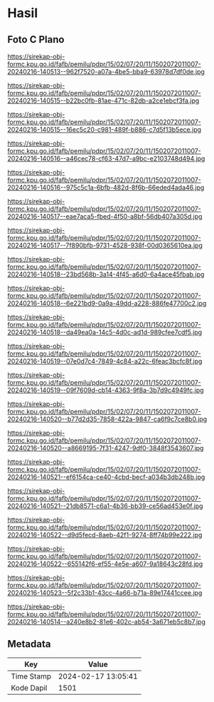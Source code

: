 # Hasil

## Foto C Plano

https://sirekap-obj-formc.kpu.go.id/fafb/pemilu/pdpr/15/02/07/20/11/1502072011007-20240216-140513--962f7520-a07a-4be5-bba9-63978d7df0de.jpg

https://sirekap-obj-formc.kpu.go.id/fafb/pemilu/pdpr/15/02/07/20/11/1502072011007-20240216-140515--b22bc0fb-81ae-471c-82db-a2ce1ebcf3fa.jpg

https://sirekap-obj-formc.kpu.go.id/fafb/pemilu/pdpr/15/02/07/20/11/1502072011007-20240216-140515--16ec5c20-c981-489f-b886-c7d5f13b5ece.jpg

https://sirekap-obj-formc.kpu.go.id/fafb/pemilu/pdpr/15/02/07/20/11/1502072011007-20240216-140516--a46cec78-cf63-47d7-a9bc-e2103748d494.jpg

https://sirekap-obj-formc.kpu.go.id/fafb/pemilu/pdpr/15/02/07/20/11/1502072011007-20240216-140516--975c5c1a-6bfb-482d-8f6b-66eded4ada46.jpg

https://sirekap-obj-formc.kpu.go.id/fafb/pemilu/pdpr/15/02/07/20/11/1502072011007-20240216-140517--eae7aca5-fbed-4f50-a8bf-56db407a305d.jpg

https://sirekap-obj-formc.kpu.go.id/fafb/pemilu/pdpr/15/02/07/20/11/1502072011007-20240216-140517--7f890bfb-9731-4528-938f-00d0365610ea.jpg

https://sirekap-obj-formc.kpu.go.id/fafb/pemilu/pdpr/15/02/07/20/11/1502072011007-20240216-140518--23bd568b-3a14-4f45-a6d0-6a4ace45fbab.jpg

https://sirekap-obj-formc.kpu.go.id/fafb/pemilu/pdpr/15/02/07/20/11/1502072011007-20240216-140518--6e221bd9-0a9a-49dd-a228-886fe47700c2.jpg

https://sirekap-obj-formc.kpu.go.id/fafb/pemilu/pdpr/15/02/07/20/11/1502072011007-20240216-140518--da49ea0a-14c5-4d0c-ad1d-989cfee7cdf5.jpg

https://sirekap-obj-formc.kpu.go.id/fafb/pemilu/pdpr/15/02/07/20/11/1502072011007-20240216-140519--07e0d7c4-7849-4c84-a22c-6feac3bcfc8f.jpg

https://sirekap-obj-formc.kpu.go.id/fafb/pemilu/pdpr/15/02/07/20/11/1502072011007-20240216-140519--09f7609d-cb14-4363-9f8a-3b7d9c4949fc.jpg

https://sirekap-obj-formc.kpu.go.id/fafb/pemilu/pdpr/15/02/07/20/11/1502072011007-20240216-140520--b77d2d35-7858-422a-9847-ca6f9c7ce8b0.jpg

https://sirekap-obj-formc.kpu.go.id/fafb/pemilu/pdpr/15/02/07/20/11/1502072011007-20240216-140520--a8669195-7f31-4247-9df0-3848f3543607.jpg

https://sirekap-obj-formc.kpu.go.id/fafb/pemilu/pdpr/15/02/07/20/11/1502072011007-20240216-140521--ef6154ca-ce40-4cbd-becf-a034b3db248b.jpg

https://sirekap-obj-formc.kpu.go.id/fafb/pemilu/pdpr/15/02/07/20/11/1502072011007-20240216-140521--21db8571-c6a1-4b36-bb39-ce56ad453e0f.jpg

https://sirekap-obj-formc.kpu.go.id/fafb/pemilu/pdpr/15/02/07/20/11/1502072011007-20240216-140522--d9d5fecd-8aeb-42f1-9274-8ff74b99e222.jpg

https://sirekap-obj-formc.kpu.go.id/fafb/pemilu/pdpr/15/02/07/20/11/1502072011007-20240216-140522--655142f6-ef55-4e5e-a607-9a18643c28fd.jpg

https://sirekap-obj-formc.kpu.go.id/fafb/pemilu/pdpr/15/02/07/20/11/1502072011007-20240216-140523--5f2c33b1-43cc-4a66-b71a-89e17441ccee.jpg

https://sirekap-obj-formc.kpu.go.id/fafb/pemilu/pdpr/15/02/07/20/11/1502072011007-20240216-140514--a240e8b2-81e6-402c-ab54-3a671eb5c8b7.jpg


## Metadata

| Key        | Value               |
| ---------- | ------------------- |
| Time Stamp | 2024-02-17 13:05:41 |
| Kode Dapil | 1501                |



